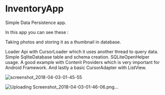 # InventoryApp
Simple Data Persistence app.

In this app you can see these :

Taking photos and storing it as a thumbnail in database.

Loader Api with CursorLoader which it uses another thread to query data.
Simple SqliteDatabase table and schema creation.
SQLiteOpenHelper usage.
A good example with Content Providers which is very important for Android Framework.
And lastly a basic CursorAdapter with ListView.

![screenshot_2018-04-03-01-45-55](https://user-images.githubusercontent.com/26257939/38246958-30fad348-374c-11e8-9eb5-ea1613024e01.png)



![Uploading Screenshot_2018-04-03-01-46-06.png…]()
